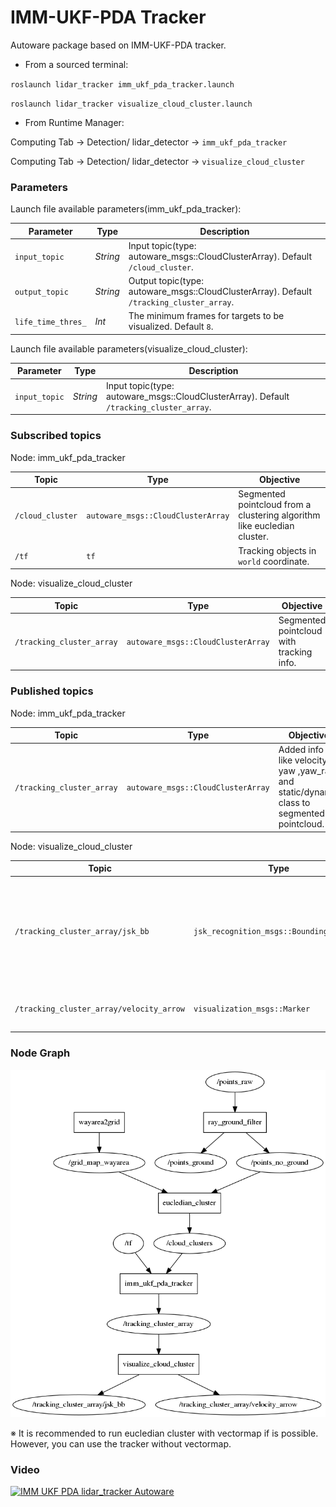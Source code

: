 # IMM-UKF-PDA Tracker

Autoware package based on IMM-UKF-PDA tracker.


* From a sourced terminal:

`roslaunch lidar_tracker imm_ukf_pda_tracker.launch`

`roslaunch lidar_tracker visualize_cloud_cluster.launch`

* From Runtime Manager:

Computing Tab -> Detection/ lidar_detector -> `imm_ukf_pda_tracker`

Computing Tab -> Detection/ lidar_detector -> `visualize_cloud_cluster`

### Parameters

Launch file available parameters(imm_ukf_pda_tracker):

|Parameter| Type| Description|
----------|-----|--------
|`input_topic`|*String* |Input topic(type: autoware_msgs::CloudClusterArray). Default `/cloud_cluster`.|
|`output_topic`|*String*|Output topic(type: autoware_msgs::CloudClusterArray). Default `/tracking_cluster_array`.|
|`life_time_thres_`|*Int*|The minimum frames for targets to be visualized. Default `8`.|

Launch file available parameters(visualize_cloud_cluster):

|Parameter| Type| Description|
----------|-----|--------
|`input_topic`|*String* |Input topic(type: autoware_msgs::CloudClusterArray). Default `/tracking_cluster_array`.|


### Subscribed topics
Node: imm_ukf_pda_tracker

|Topic|Type|Objective|
------|----|---------
|`/cloud_cluster`|`autoware_msgs::CloudClusterArray`|Segmented pointcloud from a clustering algorithm like eucledian cluster.|
|`/tf`|`tf`|Tracking objects in `world` coordinate.|

Node: visualize_cloud_cluster

|Topic|Type|Objective|
------|----|---------
|`/tracking_cluster_array`|`autoware_msgs::CloudClusterArray`|Segmented pointcloud with tracking info.|

### Published topics

Node: imm_ukf_pda_tracker

|Topic|Type|Objective|
------|----|---------
|`/tracking_cluster_array`|`autoware_msgs::CloudClusterArray`|Added info like velocity, yaw ,yaw_rate and static/dynamic class to segmented pointcloud.|

Node: visualize_cloud_cluster

|Topic|Type|Objective|
------|----|---------
|`/tracking_cluster_array/jsk_bb`|`jsk_recognition_msgs::BoundingBoxArray`|Visualze bounsing box nicely in rviz by JSK bounding box. Label contains information about static/dynamic class|
|`/tracking_cluster_array/velocity_arrow`|`visualization_msgs::Marker`|Visualize velocity and yaw of the targets.|

### Node Graph

![node graph](./image/graph.png "node graph")

※ It is recommended to run eucledian cluster with vectormap if is possible. However, you can use the tracker without vectormap.

### Video

[![IMM UKF PDA lidar_tracker Autoware](https://img.youtube.com/vi/tKgDVsIfH-s/0.jpg)](https://youtu.be/tKgDVsIfH-s)
